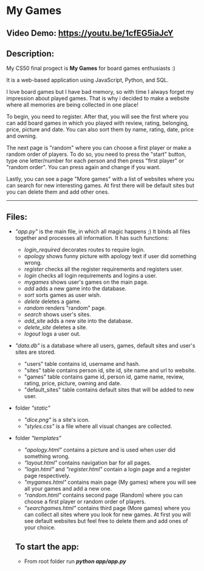 # My Games
## Video Demo:  <https://youtu.be/1cfEG5iaJcY>
## Description:

My CS50 final progect is **My Games** for board games enthusiasts :)

It is a web-based application using JavaScript, Python, and SQL.

I love board games but I have bad memory, so with time I always forget my impression about played games. That is why i decided to make a website where all memories are being collected in one place!

 To begin, you need to register. After that, you will see the first where you can add board games in which you played with review, rating, belonging, price, picture and date. You can also sort them by name, rating, date, price and owning.

The next page is "random" where you can choose a first player or make a random order of players. To do so, you need to press the "start" button, type one letter/number for each person and then press "first player" or "random order". You can press again and change if you want.

Lastly, you can see a page "More games" with a list of websites where you can search for new interesting games. At first there will be default sites but you can delete them and add other ones.

---

## Files:
* *"app.py"* is the main file, in which all magic happens ;) It binds all files together and processes all information. It has such functions:
    * *login_required* decorates routes to require login.
    * *apology* shows funny picture with apology text if user did something wrong.
    * *register* checks all the register requirements and registers user.
    * *login* checks all login requirements and logins a user.
    * *mygames* shows user's games on the main page.
    * *add* adds a new game into the database.
    * *sort* sorts games as user wish.
    * *delete* deletes a game.
    * *random* renders "random" page.
    * *search* shows user's sites.
    * *add_site* adds a new site into the database.
    * *delete_site* deletes a site.
    * *logout* logs a user out.
* *"data.db"* is a database where all users, games, default sites and user's sites are stored.
    * "users" table contains id, username and hash.
    * "sites" table contains person id, site id, site name and url to website.
    * "games" table contains game id, person id, game name, review, rating, price, picture, owning and date.
    * "default_sites" table contains default sites that will be added to new user.
* folder *"static"*
    * *"dice.png"* is a site's icon.
    * *"styles.css"* is a file where all visual changes are collected.
* folder *"templates"*
    * *"apology.html"* contains a picture and is used when user did something wrong.
    * *"layout.html"* contains navigation bar for all pages.
    * *"login.html"* and *"register.html"* contain a login page and a register page respectively.
    * *"mygames.html"* contains main page (My games) where you will see all your games and add a new one.
    * *"random.html"* contains second page (Random) where you can choose a first player or random order of players.
    * *"searchgames.html"* contains third page (More games) where you can collect all sites where you look for new games. At first you will see default websites but feel free to delete them and add ones of your choice.

    ## To start the app:
    - From root folder run ***python app/app.py***